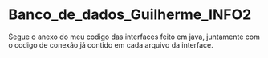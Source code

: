# Banco_de_dados_Guilherme_INFO2
Segue o anexo do meu codigo das interfaces feito em java, juntamente com o codigo de conexão já contido em cada arquivo da interface.

